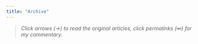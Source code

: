 ```yaml
---
title: "Archive"
---
```


>_Click arrows (→) to read the original articles, click permalinks (∞) for my commentary._
